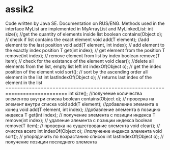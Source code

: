 # assik2
Code written by Java SE.
Documentation on RUS/ENG.
Methods used in the interface MyList are implemented in MyArrayList and MyLinkedList:
   int size(); //get the quantity of elements inside list
    boolean contains(Object o); // check if list contains the exact element
    void add(T element); //add element to the last position
    void add(T element, int index); // add element to the exactly index position
    T get(int index); // get element from the position
    T remove(int index); // remove element from list by index
    boolean remove(T item); // check for the existance of the element
    void clear(); //delete all elements from the list, empty list left
    int indexOf(Object o); // get the index position of the element 
    void sort(); // sort by the ascending order all element in the list
    int lastIndexOf(Object o); // returns last index of the element in the list
    ===========================================================================
    int size(); //получение количества элементов внутри списка
    boolean contains(Object o); // проверка на элемент внутри списка
    void add(T element); //добавление элемента в конец 
    void add(T element, int index); //добавление элемента в позицию индекса
    T get(int index); // получение элемента с позиции индекса
    T remove(int index); // удаление элемента с позиции индекса
    boolean remove(T item); // проверка на существование элемента
    void clear(); // очистка всего
    int indexOf(Object o); //получение индекса элемента
    void sort(); // упорядочить по возрастанию список
    int lastIndexOf(Object o); // получение позиции последнего элемента
